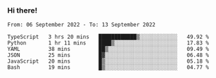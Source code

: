 ### Hi there!

<!--START_SECTION:waka-->

```text
From: 06 September 2022 - To: 13 September 2022

TypeScript   3 hrs 20 mins   ████████████▒░░░░░░░░░░░░   49.92 %
Python       1 hr 11 mins    ████▒░░░░░░░░░░░░░░░░░░░░   17.83 %
YAML         38 mins         ██▒░░░░░░░░░░░░░░░░░░░░░░   09.49 %
JSON         25 mins         █▓░░░░░░░░░░░░░░░░░░░░░░░   06.48 %
JavaScript   20 mins         █▒░░░░░░░░░░░░░░░░░░░░░░░   05.18 %
Bash         19 mins         █▒░░░░░░░░░░░░░░░░░░░░░░░   04.77 %
```

<!--END_SECTION:waka-->
